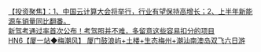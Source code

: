   
[【投资聚焦】：1、中国云计算大会将举行，行业有望保持高增长；2、上半年新能源车销量同比翻番。](http://www.dianyue.me/archives/882/gw5ub13uwlp3ozq7/)  
[新驾考通过率首次公布！考驾照并不难，多留意这些容易扣分的项目](http://www.dianyue.me/archives/721/c5fp3cj60ykbjj70/)  
[HN6【厦一站◆梅潮风】 厦门鼓浪屿+土楼+生态梅州+潮汕南澳岛双飞六日游](http://www.dianyue.me/archives/536/7dbll1auaxejdq73/)